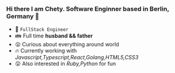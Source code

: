 ### Hi there I am Chety. Software Enginner based in Berlin, Germany 👋

- :high_brightness: `FullStack Engineer`
- :family: Full time **husband && father** 
- :open_mouth: Curious about everything around world 
- :fire: Currently working with _Javascript,Typescript,React,Golang,HTML5,CSS3_ 
- :astonished: Also interested in _Ruby,Python_ for fun 

<!--
**chety/chety** is a ✨ _special_ ✨ repository because its `README.md` (this file) appears on your GitHub profile.

Here are some ideas to get you started:

- 🔭 I’m currently working on ...
- 🌱 I’m currently learning Ruby
- 👯 I’m looking to collaborate on ...
- 🤔 I’m looking for help with ...
- 💬 Ask me about anything you wonder
- 📫 How to reach me: ...
- 😄 Pronouns: ...
- ⚡ Fun fact: ...
-->
